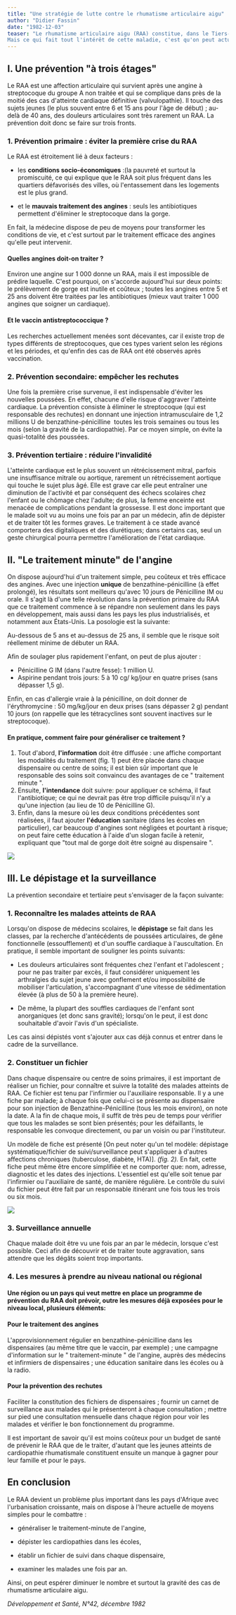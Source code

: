 ```yaml
---
title: "Une stratégie de lutte contre le rhumatisme articulaire aigu"
author: "Didier Fassin"
date: "1982-12-03"
teaser: "Le rhumatisme articulaire aigu (RAA) constitue, dans le Tiers-Monde, un problème de Santé Publique préoccupant par sa fréquence, sa gravité et l'invalidité qu'il provoque chez des sujets jeunes. Dans de nombreux pays africains, il représente l'une des principales causes de mortalité non accidentelle entre 15 et 25 ans.  
Mais ce qui fait tout l'intérêt de cette maladie, c'est qu'on peut actuellement la prévenir par des méthodes relativement simples et avec peu de moyens, comme plusieurs programmes en cours dans différents pays en ont fait la preuve."
---
```


## I. Une prévention "à trois étages"

Le RAA est une affection articulaire qui survient après une angine à streptocoque du groupe A non traitée et qui se complique dans près de la moitié des cas d'atteinte cardiaque définitive (valvulopathie). Il touche des sujets jeunes (le plus souvent entre 6 et 15 ans pour l'âge de début) ; au-delà de 40 ans, des douleurs articulaires sont très rarement un RAA. La prévention doit donc se faire sur trois fronts.

### 1. Prévention primaire : éviter la première crise du RAA

Le RAA est étroitement lié à deux facteurs :

*   les **conditions socio-économiques** :(la pauvreté et surtout la promiscuité, ce qui explique que le RAA soit plus fréquent dans les quartiers défavorisés des villes, où l'entassement dans les logements est le plus grand.

*   et le **mauvais traitement des angines** : seuls les antibiotiques permettent d'éliminer le streptocoque dans la gorge.

En fait, la médecine dispose de peu de moyens pour transformer les conditions de vie, et c'est surtout par le traitement efficace des angines qu'elle peut intervenir.

#### Quelles angines doit-on traiter ?

Environ une angine sur 1 000 donne un RAA, mais il est impossible de prédire laquelle. C'est pourquoi, on s'accorde aujourd'hui sur deux points: le prélèvement de gorge est inutile et coûteux ; toutes les angines entre 5 et 25 ans doivent être traitées par les antibiotiques (mieux vaut traiter 1 000 angines que soigner un cardiaque).

#### Et le vaccin antistreptococcique ?

Les recherches actuellement menées sont décevantes, car il existe trop de types différents de streptocoques, que ces types varient selon les régions et les périodes, et qu'enfin des cas de RAA ont été observés après vaccination.

### 2. Prévention secondaire: empêcher les rechutes

Une fois la première crise survenue, il est indispensable d'éviter les nouvelles poussées. En effet, chacune d'elle risque d'aggraver l'atteinte cardiaque. La prévention consiste à éliminer le streptocoque (qui est responsable des rechutes) en donnant une injection intramusculaire de 1,2 millions U de benzathine-pénicilline  toutes les trois semaines ou tous les mois (selon la gravité de la cardiopathie). Par ce moyen simple, on évite la quasi-totalité des poussées.

### 3. Prévention tertiaire : réduire l'invalidité

L'atteinte cardiaque est le plus souvent un rétrécissement mitral, parfois une insuffisance mitrale ou aortique, rarement un rétrécissement aortique qui touche le sujet plus âgé. Elle est grave car elle peut entraîner une diminution de l'activité et par conséquent des échecs scolaires chez l'enfant ou le chômage chez l'adulte; de plus, la femme enceinte est menacée de complications pendant la grossesse. Il est donc important que le malade soit vu au moins une fois par an par un médecin, afin de dépister et de traiter tôt les formes graves. Le traitement à ce stade avancé comportera des digitaliques et des diurétiques; dans certains cas, seul un geste chirurgical pourra permettre l'amélioration de l'état cardiaque.

## II. "Le traitement minute" de l'angine

On dispose aujourd'hui d'un traitement simple, peu coûteux et très efficace des angines. Avec une injection **unique** de benzathine-pénicilline (à effet prolongé), les résultats sont meilleurs qu'avec 10 jours de Pénicilline IM ou orale. Il s'agit là d'une telle révolution dans la prévention primaire du RAA que ce traitement commence à se répandre non seulement dans les pays en développement, mais aussi dans les pays les plus industrialisés, et notamment aux États-Unis. La posologie est la suivante:

Au-dessous de 5 ans et au-dessus de 25 ans, il semble que le risque soit réellement minime de débuter un RAA.

Afin de soulager plus rapidement l'enfant, on peut de plus ajouter :

*   Pénicilline G IM (dans l'autre fesse): 1 million U.  
*   Aspirine pendant trois jours: 5 à 10 cg/ kg/jour en quatre prises (sans dépasser 1,5 g).

Enfin, en cas d'allergie vraie à la pénicilline, on doit donner de l'érythromycine : 50 mg/kg/jour en deux prises (sans dépasser 2 g) pendant 10 jours (on rappelle que les tétracyclines sont souvent inactives sur le streptocoque).

#### En pratique, comment faire pour généraliser ce traitement ?

1.  Tout d'abord, **l'information** doit être diffusée : une affiche comportant les modalités du traitement (fig. 1) peut être placée dans chaque dispensaire ou centre de soins; il est bien sûr important que le responsable des soins soit convaincu des avantages de ce " traitement minute ".  
2.  Ensuite, **l'intendance** doit suivre: pour appliquer ce schéma, il faut l'antibiotique; ce qui ne devrait pas être trop difficile puisqu'il n'y a qu'une injection (au lieu de 10 de Pénicilline G).  
3.  Enfin, dans la mesure où les deux conditions précédentes sont réalisées, il faut ajouter **l'éducation** sanitaire (dans les écoles en particulier), car beaucoup d'angines sont négligées et pourtant à risque; on peut faire cette éducation à l'aide d'un slogan facile à retenir, expliquant que "tout mal de gorge doit être soigné au dispensaire ".


![](i64-1.jpg)


## III. Le dépistage et la surveillance

La prévention secondaire et tertiaire peut s'envisager de la façon suivante:

### 1. Reconnaître les malades atteints de RAA

Lorsqu'on dispose de médecins scolaires, le **dépistage** se fait dans les classes, par la recherche d'antécédents de poussées articulaires, de gêne fonctionnelle (essoufflement) et d'un souffle cardiaque à l'auscultation. En pratique, il semble important de souligner les points suivants:

*   Les douleurs articulaires sont fréquentes chez l'enfant et l'adolescent ; pour ne pas traiter par excès, il faut considérer uniquement les arthralgies du sujet jeune avec gonflement et/ou impossibilité de mobiliser l'articulation, s'accompagnant d'une vitesse de sédimentation élevée (à plus de 50 à la première heure).

*   De même, la plupart des souffles cardiaques de l'enfant sont anorganiques (et donc sans gravité); lorsqu'on le peut, il est donc souhaitable d'avoir l'avis d'un spécialiste.

Les cas ainsi dépistés vont s'ajouter aux cas déjà connus et entrer dans le cadre de la surveillance.

### 2. Constituer un fichier

Dans chaque dispensaire ou centre de soins primaires, il est important de réaliser un fichier, pour connaître et suivre la totalité des malades atteints de RAA. Ce fichier est tenu par l'infirmier ou l'auxiliaire responsable. Il y a une fiche par malade; à chaque fois que celui-ci se présente au dispensaire pour son injection de Benzathine-Pénicilline (tous les mois environ), on note la date. A la fin de chaque mois, il suffit de très peu de temps pour vérifier que tous les malades se sont bien présentés; pour les défaillants, le responsable les convoque directement, ou par un voisin ou par l'instituteur.

Un modèle de fiche est présenté [On peut noter qu'un tel modèle: dépistage systématique/fichier de suivi/surveillance peut s'appliquer à d'autres affections chroniques (tuberculose, diabète, HTA)]. _(fig. 2)._ En fait, cette fiche peut même être encore simplifiée et ne comporter que: nom, adresse, diagnostic et les dates des injections. L'essentiel est qu'elle soit tenue par l'infirmier ou l'auxiliaire de santé, de manière régulière. Le contrôle du suivi du fichier peut être fait par un responsable itinérant une fois tous les trois ou six mois.


![](i64-2.jpg)


### 3. Surveillance annuelle

Chaque malade doit être vu une fois par an par le médecin, lorsque c'est possible. Ceci afin de découvrir et de traiter toute aggravation, sans attendre que les dégâts soient trop importants.

### 4. Les mesures à prendre au niveau national ou régional

#### Une région ou un pays qui veut mettre en place un programme de prévention du RAA doit prévoir, outre les mesures déjà exposées pour le niveau local, plusieurs éléments:

#### **Pour le traitement des angines**

L'approvisionnement régulier en benzathine-pénicilline dans les dispensaires (au même titre que le vaccin, par exemple) ; une campagne d'information sur le " traitement-minute " de l'angine, auprès des médecins et infirmiers de dispensaires ; une éducation sanitaire dans les écoles ou à la radio.

#### Pour la prévention des rechutes

Faciliter la constitution des fichiers de dispensaires ; fournir un carnet de surveillance aux malades qui le présenteront à chaque consultation ; mettre sur pied une consultation mensuelle dans chaque région pour voir les malades et vérifier le bon fonctionnement du programme.

Il est important de savoir qu'il est moins coûteux pour un budget de santé de prévenir le RAA que de le traiter, d'autant que les jeunes atteints de cardiopathie rhumatismale constituent ensuite un manque à gagner pour leur famille et pour le pays.

## En conclusion

Le RAA devient un problème plus important dans les pays d'Afrique avec l'urbanisation croissante, mais on dispose à l'heure actuelle de moyens simples pour le combattre :

*   généraliser le traitement-minute de l'angine,

*   dépister les cardiopathies dans les écoles,

*   établir un fichier de suivi dans chaque dispensaire,

*   examiner les malades une fois par an.

Ainsi, on peut espérer diminuer le nombre et surtout la gravité des cas de rhumatisme articulaire aigu.

_Développement et Santé, N°42, décembre 1982_